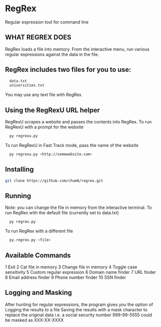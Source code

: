 # RegRex
Regular expression tool for command line

## WHAT REGREX DOES
RegRex loads a file into memory.  From the interactive menu, run various regular expressions against the data in the file.

## RegRex includes two files for you to use:
```bash
  data.txt
  universities.txt
```
You may use any text file with RegRex.

## Using the RegRexU URL helper
  RegRexU scrapes a website and passes the contents into RegRex.
  To run RegRexU with a prompt for the website
  ```bash
    py regrexu.py
  ```
  To run RegRexU in Fast Track mode, pass the name of the website
  ```bash
    py regrexu.py <http://somewebsite.com>
  ```
    
## Installing
```bash
git clone https://github.com/chum8/regrex.git
```
## Running
Note: you can change the file in memory from the interactive terminal.
To run RegRex with the default file (currently set to data.txt)
```bash
  py regrex.py
```
To run RegRex with a different file
```bash
  py.regrex.py <file>
```
## Available Commands
   1    Exit
   2    Cat file in memory
   3    Change file in memory
   4    Toggle case sensitivity
   5    Custom regular expression
   6    Domain name finder
   7    URL finder
   8    Email address finder
   9    Phone number finder
   10   SSN finder

## Logging and Masking
  After hunting for regular expressions, the program gives you the option of
    Logging the results to a file
    Saving the results with a mask character to replace the original data
      i.e. a social security number 999-99-5555 could be masked as XXX-XX-XXXX
